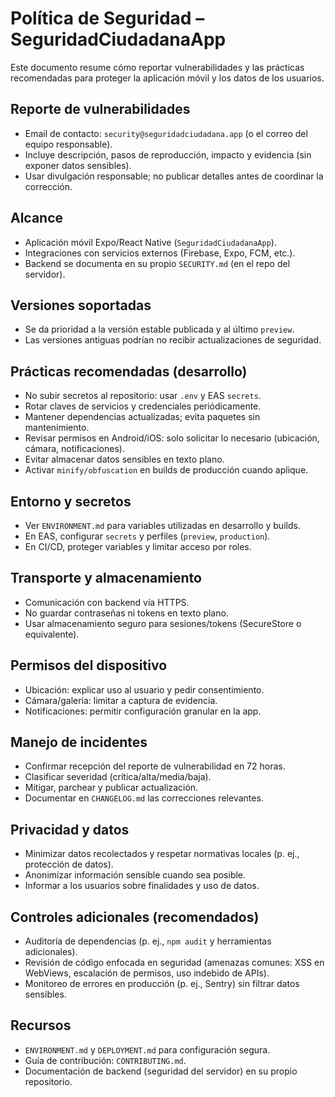 # Política de Seguridad – SeguridadCiudadanaApp

Este documento resume cómo reportar vulnerabilidades y las prácticas recomendadas para proteger la aplicación móvil y los datos de los usuarios.

## Reporte de vulnerabilidades
- Email de contacto: `security@seguridadciudadana.app` (o el correo del equipo responsable).
- Incluye descripción, pasos de reproducción, impacto y evidencia (sin exponer datos sensibles).
- Usar divulgación responsable; no publicar detalles antes de coordinar la corrección.

## Alcance
- Aplicación móvil Expo/React Native (`SeguridadCiudadanaApp`).
- Integraciones con servicios externos (Firebase, Expo, FCM, etc.).
- Backend se documenta en su propio `SECURITY.md` (en el repo del servidor).

## Versiones soportadas
- Se da prioridad a la versión estable publicada y al último `preview`.
- Las versiones antiguas podrían no recibir actualizaciones de seguridad.

## Prácticas recomendadas (desarrollo)
- No subir secretos al repositorio: usar `.env` y EAS `secrets`.
- Rotar claves de servicios y credenciales periódicamente.
- Mantener dependencias actualizadas; evita paquetes sin mantenimiento.
- Revisar permisos en Android/iOS: solo solicitar lo necesario (ubicación, cámara, notificaciones).
- Evitar almacenar datos sensibles en texto plano.
- Activar `minify/obfuscation` en builds de producción cuando aplique.

## Entorno y secretos
- Ver `ENVIRONMENT.md` para variables utilizadas en desarrollo y builds.
- En EAS, configurar `secrets` y perfiles (`preview`, `production`).
- En CI/CD, proteger variables y limitar acceso por roles.

## Transporte y almacenamiento
- Comunicación con backend vía HTTPS.
- No guardar contraseñas ni tokens en texto plano.
- Usar almacenamiento seguro para sesiones/tokens (SecureStore o equivalente).

## Permisos del dispositivo
- Ubicación: explicar uso al usuario y pedir consentimiento.
- Cámara/galería: limitar a captura de evidencia.
- Notificaciones: permitir configuración granular en la app.

## Manejo de incidentes
- Confirmar recepción del reporte de vulnerabilidad en 72 horas.
- Clasificar severidad (crítica/alta/media/baja).
- Mitigar, parchear y publicar actualización.
- Documentar en `CHANGELOG.md` las correcciones relevantes.

## Privacidad y datos
- Minimizar datos recolectados y respetar normativas locales (p. ej., protección de datos).
- Anonimizar información sensible cuando sea posible.
- Informar a los usuarios sobre finalidades y uso de datos.

## Controles adicionales (recomendados)
- Auditoría de dependencias (p. ej., `npm audit` y herramientas adicionales).
- Revisión de código enfocada en seguridad (amenazas comunes: XSS en WebViews, escalación de permisos, uso indebido de APIs).
- Monitoreo de errores en producción (p. ej., Sentry) sin filtrar datos sensibles.

## Recursos
- `ENVIRONMENT.md` y `DEPLOYMENT.md` para configuración segura.
- Guía de contribución: `CONTRIBUTING.md`.
- Documentación de backend (seguridad del servidor) en su propio repositorio.